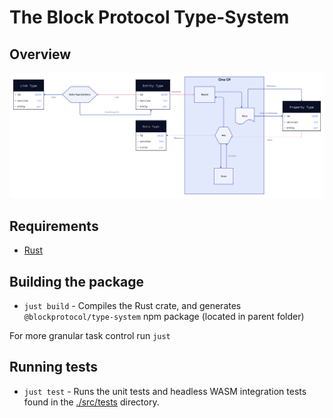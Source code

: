 # The Block Protocol Type-System

[//]: # "TODO: Introduction"

## Overview

![](./assets/overview.png)

## Requirements

- [Rust](https://www.rust-lang.org/tools/install)

## Building the package

- `just build` - Compiles the Rust crate, and generates `@blockprotocol/type-system` npm package (located in parent folder)

For more granular task control run `just`

## Running tests

- `just test` - Runs the unit tests and headless WASM integration tests found in the [./src/tests](./src/tests) directory.
